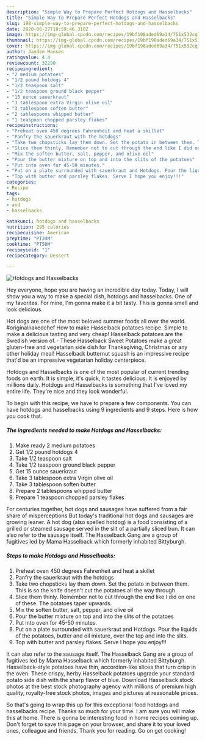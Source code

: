 ```yaml
---
description: "Simple Way to Prepare Perfect Hotdogs and Hasselbacks"
title: "Simple Way to Prepare Perfect Hotdogs and Hasselbacks"
slug: 198-simple-way-to-prepare-perfect-hotdogs-and-hasselbacks
date: 2020-06-27T18:59:46.310Z
image: https://img-global.cpcdn.com/recipes/19bf198aded69a34/751x532cq70/hotdogs-and-hasselbacks-recipe-main-photo.jpg
thumbnail: https://img-global.cpcdn.com/recipes/19bf198aded69a34/751x532cq70/hotdogs-and-hasselbacks-recipe-main-photo.jpg
cover: https://img-global.cpcdn.com/recipes/19bf198aded69a34/751x532cq70/hotdogs-and-hasselbacks-recipe-main-photo.jpg
author: Jayden Hansen
ratingvalue: 4.4
reviewcount: 32290
recipeingredient:
- "2 medium potatoes"
- "1/2 pound hotdogs 4"
- "1/2 teaspoon salt"
- "1/2 teaspoon ground black pepper"
- "15 ounce sauerkraut"
- "3 tablespoon extra Virgin olive oil"
- "3 tablespoon soften butter"
- "2 tablespoons whipped butter"
- "1 teaspoon chopped parsley flakes"
recipeinstructions:
- "Preheat oven 450 degrees Fahrenheit and heat a skillet"
- "Panfry the sauerkraut with the hotdogs"
- "Take two chopsticks lay them down. Set the potato in between them. This is so the knife doesn&#39;t cut the potatoes all the way through."
- "Slice them thinly. Remember not to cut through the end like I did on one of these. The potatoes taper upwards."
- "Mix the soften butter, salt, pepper, and olive oil"
- "Pour the butter mixture on top and into the slits of the potatoes"
- "Put into oven for 45-50 minutes."
- "Put on a plate surrounded with sauerkraut and Hotdogs. Pour the liquids of the potatoes, butter and oil mixture, over the top and into the slits."
- "Top with butter and parsley flakes. Serve I hope you enjoy!!!"
categories:
- Recipe
tags:
- hotdogs
- and
- hasselbacks

katakunci: hotdogs and hasselbacks 
nutrition: 295 calories
recipecuisine: American
preptime: "PT34M"
cooktime: "PT50M"
recipeyield: "1"
recipecategory: Dessert

---
```



![Hotdogs and Hasselbacks](https://img-global.cpcdn.com/recipes/19bf198aded69a34/751x532cq70/hotdogs-and-hasselbacks-recipe-main-photo.jpg)

Hey everyone, hope you are having an incredible day today. Today, I will show you a way to make a special dish, hotdogs and hasselbacks. One of my favorites. For mine, I'm gonna make it a bit tasty. This is gonna smell and look delicious.

Hot dogs are one of the most beloved summer foods all over the world. #originalnakedchef How to make Hasselback potatoes recipe. Simple to make a delicious tasting and very cheap! Hasselback potatoes are the Swedish version of. · These Hasselback Sweet Potatoes make a great gluten-free and vegetarian side dish for Thanksgiving, Christmas or any other holiday meal! Hasselback butternut squash is an impressive recipe that&#39;d be an impressive vegetarian holiday centerpiece.

Hotdogs and Hasselbacks is one of the most popular of current trending foods on earth. It is simple, it's quick, it tastes delicious. It is enjoyed by millions daily. Hotdogs and Hasselbacks is something that I've loved my entire life. They're nice and they look wonderful.


To begin with this recipe, we have to prepare a few components. You can have hotdogs and hasselbacks using 9 ingredients and 9 steps. Here is how you cook that.

<!--inarticleads1-->

##### The ingredients needed to make Hotdogs and Hasselbacks:

1. Make ready 2 medium potatoes
1. Get 1/2 pound hotdogs 4
1. Take 1/2 teaspoon salt
1. Take 1/2 teaspoon ground black pepper
1. Get 15 ounce sauerkraut
1. Take 3 tablespoon extra Virgin olive oil
1. Take 3 tablespoon soften butter
1. Prepare 2 tablespoons whipped butter
1. Prepare 1 teaspoon chopped parsley flakes


For centuries together, hot dogs and sausages have suffered from a fair share of misperceptions But today&#39;s traditional hot dogs and sausages are growing leaner. A hot dog (also spelled hotdog) is a food consisting of a grilled or steamed sausage served in the slit of a partially sliced bun. It can also refer to the sausage itself. The Hasselback Gang are a group of fugitives led by Mama Hasselback which formerly inhabited Bittyburgh. 

<!--inarticleads2-->

##### Steps to make Hotdogs and Hasselbacks:

1. Preheat oven 450 degrees Fahrenheit and heat a skillet
1. Panfry the sauerkraut with the hotdogs
1. Take two chopsticks lay them down. Set the potato in between them. This is so the knife doesn&#39;t cut the potatoes all the way through.
1. Slice them thinly. Remember not to cut through the end like I did on one of these. The potatoes taper upwards.
1. Mix the soften butter, salt, pepper, and olive oil
1. Pour the butter mixture on top and into the slits of the potatoes
1. Put into oven for 45-50 minutes.
1. Put on a plate surrounded with sauerkraut and Hotdogs. Pour the liquids of the potatoes, butter and oil mixture, over the top and into the slits.
1. Top with butter and parsley flakes. Serve I hope you enjoy!!!


It can also refer to the sausage itself. The Hasselback Gang are a group of fugitives led by Mama Hasselback which formerly inhabited Bittyburgh. Hasselback-style potatoes have thin, accordion-like slices that turn crisp in the oven. These crispy, herby Hasselback potatoes upgrade your standard potato side dish with the sharp flavor of blue. Download Hasselback stock photos at the best stock photography agency with millions of premium high quality, royalty-free stock photos, images and pictures at reasonable prices. 

So that's going to wrap this up for this exceptional food hotdogs and hasselbacks recipe. Thanks so much for your time. I am sure you will make this at home. There is gonna be interesting food in home recipes coming up. Don't forget to save this page on your browser, and share it to your loved ones, colleague and friends. Thank you for reading. Go on get cooking!
